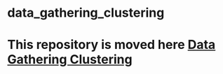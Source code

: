 # data_gathering_clustering
# This repository is moved here [Data Gathering Clustering](https://github.com/kaviya-dhanabalachandran/data_gathering_clustering)
